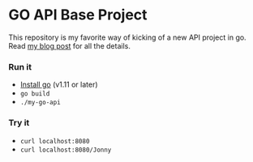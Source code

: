# GO API Base Project

This repository is my favorite way of kicking of a new API project in go.
Read [my blog post](https://jonnylangefeld.com/blog/how-to-write-a-go-api-part-1-webserver-with-iris) for all the details.

### Run it

* [Install go](https://golang.org/doc/install) (v1.11 or later)
* `go build`
* `./my-go-api`

### Try it

* `curl localhost:8080`
* `curl localhost:8080/Jonny`